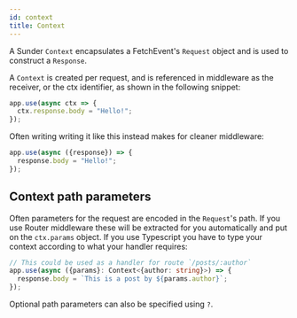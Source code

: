 ```yaml
---
id: context
title: Context
---
```


A Sunder `Context` encapsulates a FetchEvent's `Request` object and is used to construct a `Response`.

A `Context` is created per request, and is referenced in middleware as the receiver, or the ctx identifier, as shown in the following snippet:

```typescript
app.use(async ctx => {
  ctx.response.body = "Hello!";
});
```

Often writing writing it like this instead makes for cleaner middleware:

```typescript
app.use(async ({response}) => {
  response.body = "Hello!";
});
```

## Context path parameters
Often parameters for the request are encoded in the `Request`'s path. If you use Router middleware these will be extracted for you automatically and put on the `ctx.params` object. If you use Typescript you have to type your context according to what your handler requires:

```typescript
// This could be used as a handler for route `/posts/:author`
app.use(async ({params}: Context<{author: string}>) => {
  response.body = `This is a post by ${params.author}`;
});
```

Optional path parameters can also be specified using `?`.
